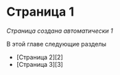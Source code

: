 # Страница 1

*Страница создана автоматически 1*



В этой главе следующие разделы

* [Страница 2][2]
* [Страница 3][3]
